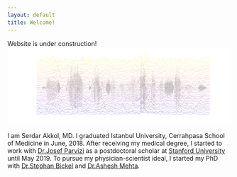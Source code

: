 ```yaml
---
layout: default
title: Welcome!
---
```


Website is under construction!
<img src="images/HFA-plasma-allt.png?raw=true" title="angular gyrus high frequency activity across trials (different colors) when listening the speech (gray line)"/>

I am Serdar Akkol, MD. I graduated Istanbul University, Cerrahpasa School of Medicine in June, 2018. After receiving my medical degree, I started to work with [Dr.Josef Parvizi](https://scholar.google.com.tr/citations?user=t4XXQ7AAAAAJ&hl=en&oi=ao) as a postdoctoral scholar at [Stanford University](https://med.stanford.edu/neurology.html) until May 2019. To pursue my physician-scientist ideal, I started my PhD with [Dr.Stephan Bickel](https://pubmed.ncbi.nlm.nih.gov/?term=Bickel%2C+Stephan%5BAuthor%5D&sort=) and [Dr.Ashesh Mehta](https://scholar.google.com.tr/citations?user=Foh8-ewAAAAJ&hl=en&oi=ao).



